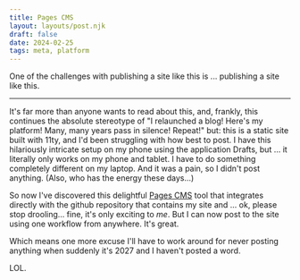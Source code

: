 ```yaml
---
title: Pages CMS
layout: layouts/post.njk
draft: false
date: 2024-02-25
tags: meta, platform
---
```

One of the challenges with publishing a site like this is ... publishing a site like this.

* * *

It's far more than anyone wants to read about this, and, frankly, this continues the absolute stereotype of "I relaunched a blog! Here's my platform! Many, many years pass in silence! Repeat!" but: this is a static site built with 11ty, and I'd been struggling with how best to post. I have this hilariously intricate setup on my phone using the application Drafts, but ... it literally only works on my phone and tablet. I have to do something completely different on my laptop. And it was a pain, so I didn't post anything. (Also, who has the energy these days...)

So now I've discovered this delightful [Pages CMS](https://pagescms.org/) tool that integrates directly with the github repository that contains my site and ... ok, please stop drooling... fine, it's only exciting to _me_. But I can now post to the site using one workflow from anywhere. It's great.

Which means one more excuse I'll have to work around for never posting anything when suddenly it's 2027 and I haven't posted a word.

LOL.